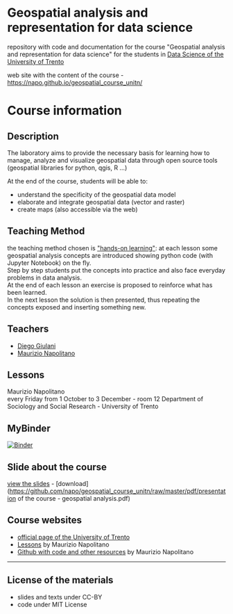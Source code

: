 # Geospatial analysis and representation for data science
repository with code and documentation for the course "Geospatial analysis and representation for data science" for the students in [Data Science of the University of Trento](https://international.unitn.it/maths/master-in-data-science)

web site with the content of the course - https://napo.github.io/geospatial_course_unitn/

# Course information
## Description

The laboratory aims to provide the necessary basis for learning how to manage, analyze and visualize geospatial data through open source tools (geospatial libraries for python, qgis, R …)

At the end of the course, students will be able to:

- understand the specificity of the geospatial data model
- elaborate and integrate geospatial data (vector and raster)
- create maps (also accessible via the web)

## Teaching Method
the teaching method chosen is ["hands-on learning"](https://en.wikipedia.org/wiki/Experiential_learning): 
at each lesson some geospatial analysis concepts are introduced showing python code (with Jupyter Notebook) on the fly.<br/>
Step by step students put the concepts into practice and also face everyday problems in data analysis.<br/>
At the end of each lesson an exercise is proposed to reinforce what has been learned.<br/>
In the next lesson the solution is then presented, thus repeating the concepts exposed and inserting something new.

## Teachers

- [Diego Giulani](https://webapps.unitn.it/du/en/Persona/PER0020867/Didattica)
- [Maurizio Napolitano](http://github.com/napo)

## Lessons

Maurizio Napolitano<br/>
every Friday from 1 October to 3 December - room 12 Department of Sociology and Social Research - University of Trento

## MyBinder
[![Binder](https://mybinder.org/badge_logo.svg)](https://mybinder.org/v2/gh/napo/geospatial_course_unitn/HEAD?labpath=code)



## Slide about the course 
[view the slides](https://docs.google.com/presentation/d/e/2PACX-1vSBVsLi-ND3eGZ0ZyAd-XWs453H4PRkywlYzJIVrHWnxrF1QLMe0GX4nlWq8YXeqWNNUwZS-t8IOO4e/pub?start=false&loop=false&delayms=3000) - [download](https://github.com/napo/geospatial_course_unitn/raw/master/pdf/presentation of the course - geospatial analysis.pdf) 


## Course websites

- [official page of the University of Trento](https://www.esse3.unitn.it/Guide/PaginaADErogata.do?ad_er_id=2021*N0*N0*S1*51795*94842&ANNO_ACCADEMICO=2021&mostra_percorsi=S
)
- [Lessons](https://napo.github.io/geospatial_course_unitn) by Maurizio Napolitano
- [Github with code and other resources](https://github.com/napo/geospatial_course_unitn) by Maurizio Napolitano

---


## License of the materials
- slides and texts under CC-BY
- code under MIT License
